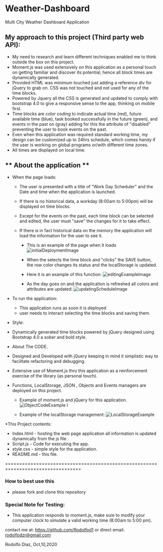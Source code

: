 # Weather-Dashboard
Multi City Weather Dashboard Application 


## My approach to this project (Third party web API):
- My need to research and learn different techniques enabled me to think outside the box on this project.
- Moment.js was used extensively on this application as a personal touch on getting familiar and discover its potential; hence all block times are dynamically generated.
- Provided HTML was minimum touched just adding a reference div for jQuery to grab on. CSS was not touched and not used for any of the time blocks.
- Powered by Jquery all the CSS is generated and updated to comply with bootstrap 4.0 to give a responsive sense to the app, thinking on mobile first. 
- Time blocks are color coding to indicate actual time (red), future available time (blue), task booked successfully in the future (green), and events in the past on (gray) adding for this the attribute of "disabled" preventing the user to book events on the past. 
- Even when this application was required standard working time, my design can be customized up to 24hrs schedule, which comes handy if the user is working on global programs or/with different time zones. 
- All times are displayed on local time.   


## **  About the application **
* When the page loads:
  - The user is presented with a title of "Work Day Scheduler" and the Date and time when the application is launched.
  - If there is no historical data, a workday (8:00am to 5:00pm) will be displayed on time blocks.
  - Except for the events on the past, each time block can be selected and edited, the user must "save" the changes for it to take effect. 
  - If there is in fact historical data on the memory the application will load the information for the user to see it. 
  
    - This is an example of the page when it loads 
    ![initialDeploymentImage](Assets/pageAtLoads.jpg)

    - When the selects the time block and "clicks" the SAVE button, the row color changes its status and the localStorage is updated.
    - Here it is an example of this function:
    ![editingExampleImage](Assets/savingItems.jpg) 

    - As the day goes on and the application is refreshed all colors and attributes are updated:
    ![updatingScheduleImage](Assets/asDayGoesOn.jpg)

* To run the application:
  - This application runs as soon it is deployed
  - user needs to interact selecting the time blocks and saving them.

* Style:
- Dynamically generated time blocks powered by jQuery designed using Bootstrap 4.0 a sober and bold style. 
 
 * About The CODE. 
  - Designed and Developed with jQuery keeping in mind it simplistic way to facilitate refactoring and debugging. 
  - Extensive use of Moment.js thru this application as a reinforcement exercise of the library (as personal touch).
  - Functions, LocalStorage, JSON , Objects and Events managers are deployed on this project. 
  
  

    - Example of moment.js and jQuery for this application.
    ![ObjectCodeExample](Assets/codingwithMomentsjs.jpg) I

    - Example of the localStorage management:
    ![LocalStorageExample](Assets/jQueryandLocalstorage.jpg)

  *This Project contents:
  - Index.html - hosting the web page application all information is updated dynamically from the js file .
  - Script.js - Code for executing the app. 
  - style.css - simple style for the application.
  - README.md - this file.  
 

  =================================================================================
  ### How to best use this 
   - please fork and clone this repository

  ### Special Note for Testing:
  - This application responds to moment.js, make sure to modify your computer clock to simulate a valid working time (8:00am to 5:00 pm).

 contact me at:
 https://github.com/Rodolfod1
 or direct email: rodolfodzr@gmail.com

 Rodolfo Diaz, Oct,10,2020
